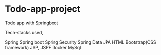 # Todo-app-project
Todo app with Springboot 

Tech-stacks used,

   Spring
   Spring boot
   Spring Security
   Spring Data JPA
   HTML
   Bootstrap(CSS framework)
   JSP, JSPF
   Docker
   MySql 
   
